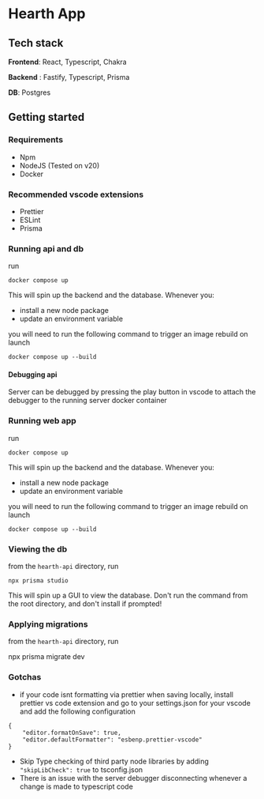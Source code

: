 # Hearth App

## Tech stack

**Frontend**: React, Typescript, Chakra

**Backend** : Fastify, Typescript, Prisma

**DB**: Postgres

## Getting started

### Requirements

- Npm
- NodeJS (Tested on v20)
- Docker

### Recommended vscode extensions

- Prettier
- ESLint
- Prisma

### Running api and db

run

`docker compose up`

This will spin up the backend and the database. Whenever you:

- install a new node package
- update an environment variable

you will need to run the following command to trigger an image rebuild on launch

`docker compose up --build`

#### Debugging api

Server can be debugged by pressing the play button in vscode to attach the debugger to the running server docker container

### Running web app

run

`docker compose up`

This will spin up the backend and the database. Whenever you:

- install a new node package
- update an environment variable

you will need to run the following command to trigger an image rebuild on launch

`docker compose up --build`

### Viewing the db

from the `hearth-api` directory, run

`npx prisma studio`

This will spin up a GUI to view the database. Don't run the command from the root directory, and don't install if prompted!

### Applying migrations

from the `hearth-api` directory, run

npx prisma migrate dev

### Gotchas

- if your code isnt formatting via prettier when saving locally, install prettier vs code extension and go to your settings.json for your vscode and add the following configuration

```
{
    "editor.formatOnSave": true,
    "editor.defaultFormatter": "esbenp.prettier-vscode"
}
```

- Skip Type checking of third party node libraries by adding `"skipLibCheck": true` to tsconfig.json
- There is an issue with the server debugger disconnecting whenever a change is made to typescript code
